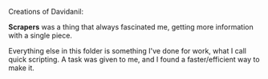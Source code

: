Creations of Davidanil:

**Scrapers** was a thing that always fascinated me, getting more information with a single piece.

Everything else in this folder is something I've done for work, what I call quick scripting. A task was given to me, and I found a faster/efficient way to make it.